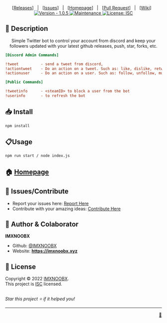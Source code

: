 <div align="center">
[<a href='https://github.com/IMXNOOBX/twitty/releases'>Releases</a>]&nbsp;&nbsp;&nbsp;|&nbsp;&nbsp;&nbsp;[<a href='https://github.com/IMXNOOBX/twitty/issues'>Issues</a>]&nbsp;&nbsp;&nbsp;|&nbsp;&nbsp;&nbsp;[<a href='https://github.com/IMXNOOBX/twitty#readme'>Homepage</a>]&nbsp;&nbsp;&nbsp;|&nbsp;&nbsp;&nbsp;[<a href='https://github.com/IMXNOOBX/twitty/pulls'>Pull Request</a>]&nbsp;&nbsp;&nbsp;|&nbsp;&nbsp;&nbsp;[<a href='https://github.com/IMXNOOBX/twitty/wiki'>Wiki</a>]&nbsp;&nbsp;&nbsp;

</div>
<div align="center">
<a href="https://github.com/IMXNOOBX/twitty" title="">
<img src="https://img.shields.io/badge/version-1.0.0-blue.svg?style=for-the-badge&logo=appveyor" alt="Version - 1.0.5">
</a>
<a href="https://github.com/IMXNOOBX/twitty" title="">
<img src="https://img.shields.io/badge/documentation-yes-brightgreen.svg?style=for-the-badge" alt="Maintenance">
</a>
<a href="https://github.com/IMXNOOBX/twitty/LICENSE.md" target="_blank">
<img alt="License: ISC" src="https://img.shields.io/github/license/IMXNOOBX/imxnoobx.xyz?style=for-the-badge" />
</a>
</div>

<!-- <div align="center">
<img src="https://github.com/IMXNOOBX/imxnoobx.xyz/raw/main/.github/assets/giphy.gif" alt="banner"></img>
</div> -->

## 📘 Description

<div align="center">
Simple Twitter bot to control your account from discord and keep your followers updated with your latest github releases, push, star, forks, etc.
</div>

```ini
[Discord Admin Commands]

!tweet 			- send a tweet from discord, 
!actiontweet   	- Do an action on a tweet. Such as: like, dislike, retweet, unretweet, reply, delete.
!actionuser    	- Do an action on a user. Such as: follow, unfollow, mute, unmute, block, unblock.

[Public Commands]

!tweetinfo   	- <steamID> to block a user from the bot
!userinfo 		- to refresh the bot
```

## 📥 Install

```sh
npm install
```

## 📋Usage

```sh
npm run start / node index.js
```

## 🏠 [Homepage](https://github.com/IMXNOOBX/twitty#readme)

## 🌟 Issues/Contribute

- Report your issues here: [Report Here](https://github.com/IMXNOOBX/twitty/issues)
- Contribute with your amazing ideas: [Contribute Here](https://github.com/IMXNOOBX/twitty/pulls)

## 👤 Author & Colaborator

**IMXNOOBX**

- Github: [@IMXNOOBX](https://github.com/IMXNOOBX)
- Website: **https://imxnoobx.xyz**

## 📝 License

Copyright © 2022 [IMXNOOBX](https://github.com/IMXNOOBX).<br />
This project is [ISC](https://github.com/IMXNOOBX/twitty/blob/master/LICENSE) licensed.

##

_Star this project ⭐️ if it helped you!_

---

<div align="right">
<a href='https://github.com/IMXNOOBX/readme-generator'>💎</a>
</div>

<!-- Made with: https://github.com/IMXNOOBX/readme-generator - ISC - 2022 - IMXNOOBX -->